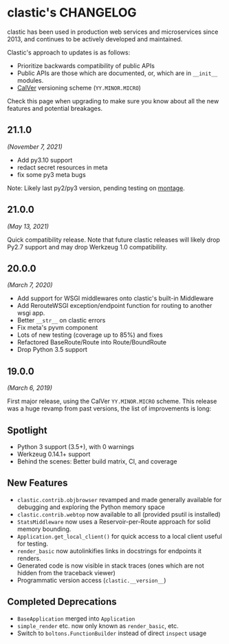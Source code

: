 clastic's CHANGELOG
===================

clastic has been used in production web services and microservices
since 2013, and continues to be actively developed and maintained.

Clastic's approach to updates is as follows:

* Prioritize backwards compatibility of public APIs
* Public APIs are those which are documented, or, which are in `__init__` modules.
* [CalVer](https://calver.org) versioning scheme (`YY.MINOR.MICRO`)

Check this page when upgrading to make sure you know about all the new
features and potential breakages.

21.1.0
------
*(November 7, 2021)*

* Add py3.10 support
* redact secret resources in meta
* fix some py3 meta bugs

Note: Likely last py2/py3 version, pending testing on
[montage](https://github.com/hatnote/montage).

21.0.0
------
*(May 13, 2021)*

Quick compatibility release. Note that future clastic releases will
likely drop Py2.7 support and may drop Werkzeug 1.0 compatibility.

20.0.0
------
*(March 7, 2020)*

* Add support for WSGI middlewares onto clastic's built-in Middleware
* Add RerouteWSGI exception/endpoint function for routing to another wsgi app.
* Better `__str__` on clastic errors
* Fix meta's pyvm component
* Lots of new testing (coverage up to 85%) and fixes
* Refactored BaseRoute/Route into Route/BoundRoute
* Drop Python 3.5 support

19.0.0
------
*(March 6, 2019)*

First major release, using the CalVer `YY.MINOR.MICRO` scheme. This
release was a huge revamp from past versions, the list of improvements
is long:


## Spotlight

* Python 3 support (3.5+), with 0 warnings
* Werkzeug 0.14.1+ support
* Behind the scenes: Better build matrix, CI, and coverage

## New Features

* `clastic.contrib.objbrowser` revamped and made generally available
  for debugging and exploring the Python memory space
* `clastic.contrib.webtop` now available to all (provided psutil is installed)
* `StatsMiddleware` now uses a Reservoir-per-Route approach for solid
  memory bounding.
* `Application.get_local_client()` for quick access to a local client
  useful for testing.
* `render_basic` now autolinkifies links in docstrings for endpoints
  it renders.
* Generated code is now visible in stack traces (ones which are not
  hidden from the traceback viewer)
* Programmatic version access (`clastic.__version__`)

## Completed Deprecations

* `BaseApplication` merged into `Application`
* `simple_render` etc. now only known as `render_basic`, etc.
* Switch to `boltons.FunctionBuilder` instead of direct `inspect` usage
